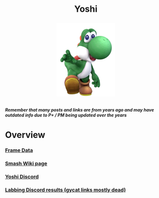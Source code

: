 <div id="toc">
  <ul align="center" style="list-style: none">
      <summary> <h1>
        Yoshi
        <p><img src="/Images/Characters/Yoshi.png" alt="Josh.png"></p>
  </ul>
</div>

<h4> <i>Remember that many posts and links are from years ago and may have outdated info due to P+ / PM being updated over the years</i>

<h1> Overview
<h3> <a href="https://rukaidata.com/P+/Yoshi/">Frame Data</a>
<h3> <a href="https://www.ssbwiki.com/Yoshi_(PM)">Smash Wiki page</a>
<h3> <a href="https://discord.com/invite/0qBoxd1TRZg0Dp9g">Yoshi Discord</a>
<h3> <a href="https://www.reddit.com/r/SSBPM/comments/an8n91/labbing_discord_results_yoshi/">Labbing Discord results (gycat links mostly dead)</a>